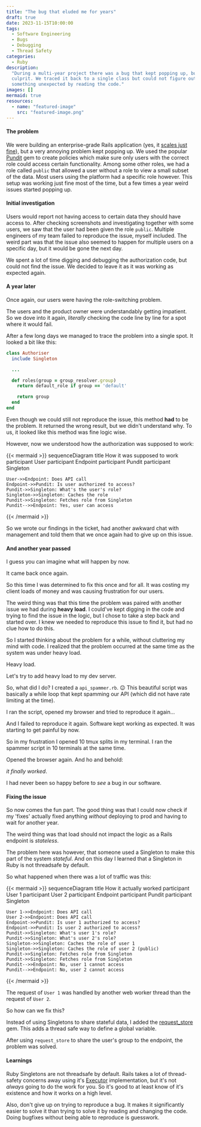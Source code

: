 ```yaml
---
title: "The bug that eluded me for years"
draft: true
date: 2023-11-15T10:00:00
tags:
  - Software Engineering
  - Bugs
  - Debugging
  - Thread Safety
categories:
  - Ruby
description:
  "During a multi-year project there was a bug that kept popping up, but we could not find the
  culprit. We traced it back to a single class but could not figure out why the value was set to
  something unexpected by reading the code."
images: []
mermaid: true
resources:
  - name: "featured-image"
    src: "featured-image.png"
---
```


<!--more-->

#### The problem

We were building an enterprise-grade Rails application (yes, it
[scales just fine](https://twitter.com/natfriedman/status/1404835709278580739)), but a very annoying
problem kept popping up. We used the popular [Pundit](https://github.com/varvet/pundit) gem to
create policies which make sure only users with the correct role could access certain functionality.
Among some other roles, we had a role called `public` that allowed a user without a role to view a
small subset of the data. Most users using the platform had a specific role however. This setup was
working just fine most of the time, but a few times a year weird issues started popping up.

#### Initial investigation

Users would report not having access to certain data they should have access to. After checking
screenshots and investigating together with some users, we saw that the user had been given the role
`public`. Multiple engineers of my team failed to reproduce the issue, myself included. The weird
part was that the issue also seemed to happen for multiple users on a specific day, but it would be
gone the next day.

We spent a lot of time digging and debugging the authorization code, but could not find the issue.
We decided to leave it as it was working as expected again.

#### A year later

Once again, our users were having the role-switching problem.

The users and the product owner were understandably getting impatient. So we dove into it again,
_literally_ checking the code line by line for a spot where it would fail.

After a few long days we managed to trace the problem into a single spot. It looked a bit like this:

```ruby
class Authoriser
  include Singleton

  ...

  def roles(group = group_resolver.group)
    return default_role if group == 'default'

    return group
  end
end
```

Even though we could still not reproduce the issue, this method **had** to be the problem. It
returned the wrong result, but we didn't understand why. To us, it looked like this method was fine
logic wise.

However, now we understood how the authorization was supposed to work:

<!-- prettier-ignore -->
{{< mermaid >}}
sequenceDiagram
    title How it was supposed to work
    participant User
    participant Endpoint
    participant Pundit
    participant Singleton

    User->>Endpoint: Does API call
    Endpoint->>Pundit: Is user authorized to access?
    Pundit->>Singleton: What's the user's role?
    Singleton->>Singleton: Caches the role
    Pundit->>Singleton: Fetches role from Singleton
    Pundit-->>Endpoint: Yes, user can access

{{< /mermaid >}} <br/>

So we wrote our findings in the ticket, had another awkward chat with management and told them that
we once again had to give up on this issue.

#### And another year passed

I guess you can imagine what will happen by now.

It came back once again.

So this time I was determined to fix this once and for all. It was costing my client loads of money
and was causing frustration for our users.

The weird thing was that this time the problem was paired with another issue we had during **heavy
load**. I could've kept digging in the code and trying to find the issue in the logic, but I chose
to take a step back and started over. I knew we needed to reproduce this issue to find it, but had
no clue how to do this.

So I started thinking about the problem for a while, without cluttering my mind with code. I
realized that the problem occurred at the same time as the system was under heavy load.

Heavy load.

Let's try to add heavy load to my dev server.

So, what did I do? I created a `api_spammer.rb`. :wink: This beautiful script was basically a while
loop that kept spamming our API (which did not have rate limiting at the time).

I ran the script, opened my browser and tried to reproduce it again...

And I failed to reproduce it again. Software kept working as expected. It was starting to get
painful by now.

So in my frustration I opened 10 tmux splits in my terminal. I ran the spammer script in 10
terminals at the same time.

Opened the browser again. And ho and behold:

_it finally worked_.

I had never been so happy before to _see_ a bug in our software.

#### Fixing the issue

So now comes the fun part. The good thing was that I could now check if my 'fixes' actually fixed
anything _without_ deploying to prod and having to wait for another year.

The weird thing was that load should not impact the logic as a Rails endpoint is _stateless_.

The problem here was however, that someone used a Singleton to make this part of the system
_stateful_. And on this day I learned that a Singleton in Ruby is not threadsafe by default.

So what happened when there was a lot of traffic was this:

<!-- prettier-ignore -->
{{< mermaid >}}
sequenceDiagram
    title How it actually worked
    participant User 1
    participant User 2
    participant Endpoint
    participant Pundit
    participant Singleton

    User 1->>Endpoint: Does API call
    User 2->>Endpoint: Does API call
    Endpoint->>Pundit: Is user 1 authorized to access?
    Endpoint->>Pundit: Is user 2 authorized to access?
    Pundit->>Singleton: What's user 1's role?
    Pundit->>Singleton: What's user 2's role?
    Singleton->>Singleton: Caches the role of user 1
    Singleton->>Singleton: Caches the role of user 2 (public)
    Pundit->>Singleton: Fetches role from Singleton
    Pundit->>Singleton: Fetches role from Singleton
    Pundit-->>Endpoint: No, user 1 cannot access
    Pundit-->>Endpoint: No, user 2 cannot access

{{< /mermaid >}} <br/>

The request of `User 1` was handled by another web worker thread than the request of `User 2`.

So how can we fix this?

Instead of using Singletons to share stateful data, I added the
[request_store](https://github.com/steveklabnik/request_store) gem. This adds a thread safe way to
define a global variable.

After using `request_store` to share the user's group to the endpoint, the problem was solved.

#### Learnings

Ruby Singletons are not threadsafe by default. Rails takes a lot of thread-safety concerns away
using it's [Executor](https://guides.rubyonrails.org/threading_and_code_execution.html)
implementation, but it's not _always_ going to do the work for you. So it's good to at least know of
it's existence and how it works on a high level.

Also, don't give up on trying to reproduce a bug. It makes it significantly easier to solve it than
trying to solve it by reading and changing the code. Doing bugfixes without being able to reproduce
is guesswork.
